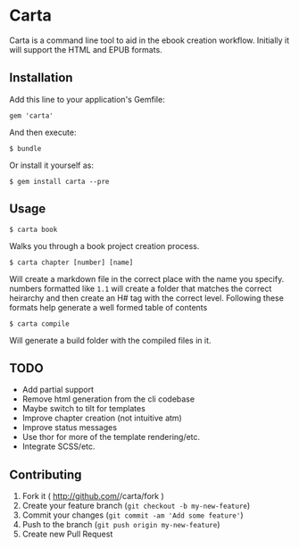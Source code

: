 # Carta

Carta is a command line tool to aid in the ebook creation workflow. Initially it will support the HTML and EPUB formats.

## Installation

Add this line to your application's Gemfile:

    gem 'carta'

And then execute:

    $ bundle

Or install it yourself as:

    $ gem install carta --pre

## Usage

    $ carta book
Walks you through a book project creation process.

    $ carta chapter [number] [name]
Will create a markdown file in the correct place with the name you specify.
numbers formatted like `1.1` will create a folder that matches the correct heirarchy and then create an H# tag with the correct level. Following these formats help generate a well formed table of contents

    $ carta compile
Will generate a build folder with the compiled files in it.

## TODO
* Add partial support
* Remove html generation from the cli codebase
* Maybe switch to tilt for templates
* Improve chapter creation (not intuitive atm)
* Improve status messages
* Use thor for more of the template rendering/etc.
* Integrate SCSS/etc.

## Contributing

1. Fork it ( http://github.com/<my-github-username>/carta/fork )
2. Create your feature branch (`git checkout -b my-new-feature`)
3. Commit your changes (`git commit -am 'Add some feature'`)
4. Push to the branch (`git push origin my-new-feature`)
5. Create new Pull Request
